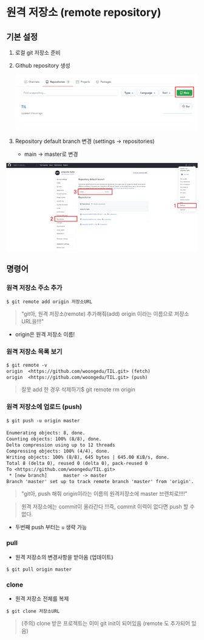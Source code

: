 # **원격 저장소 (remote repository)**

## **기본 설정**

1. 로컬 git 저장소 준비

2. Github repository 생성

   ![image-20210626162128000](TIL_picture/image-20210626162128000.png)

3. Repository default branch 변경 (settings -> repositories)

   - main -> master로 변경


![image-20210626162242234](TIL_picture/image-20210626162242234.png)

## **명령어**

### **원격 저장소 주소 추가**

```
$ git remote add origin 저장소URL
```

> "git아, 원격 저장소(remote) 추가해줘(add) origin 이라는 이름으로 저장소  URL을!!!"

- origin은 원격 저장소 이름!

### **원격 저장소 목록 보기**

```
$ git remote -v
origin  <https://github.com/woongedu/TIL.git> (fetch)
origin  <https://github.com/woongedu/TIL.git> (push)
```

> 잘못 add 한 경우 삭제하기$ git remote rm origin

### **원격 저장소에 업로드 (push)**

```
$ git push -u origin master

Enumerating objects: 8, done.
Counting objects: 100% (8/8), done.
Delta compression using up to 12 threads
Compressing objects: 100% (4/4), done.
Writing objects: 100% (8/8), 645 bytes | 645.00 KiB/s, done.
Total 8 (delta 0), reused 0 (delta 0), pack-reused 0
To <https://github.com/woongedu/TIL.git>
 * [new branch]      master -> master
Branch 'master' set up to track remote branch 'master' from 'origin'.
```

> "git아, push 해줘 origin이라는 이름의 원격저장소에 master 브랜치로!!!!"

> 원격 저장소에는 commit이 올라간다 !!!즉, commit 이력이 없다면 push 할 수 없다.

- 두번째 push 부터는 `u` 생략 가능

### **pull**

- 원격 저장소의 변경사항을 받아옴 (업데이트)

```
$ git pull origin master
```

### **clone**

- 원격 저장소 전체를 복제

```
$ git clone 저장소URL
```

> (주의) clone 받은 프로젝트는 이미 git init이 되어있음 (remote 도 추가되어 있음)